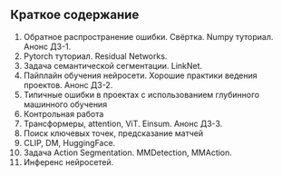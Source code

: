 ## Краткое содержание

1. Обратное распространение ошибки. Свёртка. Numpy туториал. Анонс ДЗ-1.
2. Pytorch туториал. Residual Networks.
3. Задача семантической сегментации. LinkNet.
4. Пайплайн обучения нейросети. Хорошие практики ведения проектов. Анонс ДЗ-2. 
5. Типичные ошибки в проектах с использованием глубинного машинного обучения
6. Контрольная работа
7. Трансформеры, attention, ViT. Einsum. Анонс ДЗ-3.
8. Поиск ключевых точек, предсказание матчей
9. CLIP, DM, HuggingFace.
10. Задача Action Segmentation. MMDetection, MMAction.
11. Инференс нейросетей.

